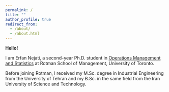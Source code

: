 ```yaml
---
permalink: /
title: ""
author_profile: true
redirect_from: 
  - /about/
  - /about.html
---
```

**Hello!**

I am Erfan Nejati, a second-year Ph.D. student in <a href="https://www.rotman.utoronto.ca/faculty-and-research/academic-areas/operations-management-and-statistics/" target="_blank">Operations Management and Statistics</a> at Rotman School of Management, University of Toronto.

Before joining Rotman, I received my M.Sc. degree in Industrial Engineering from the University of Tehran and my B.Sc. in the same field from the Iran University of Science and Technology.


